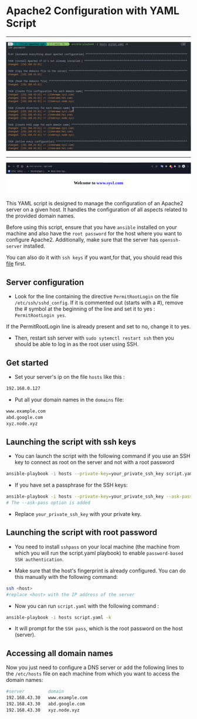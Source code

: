 # **Apache2 Configuration with YAML Script**

---

![Result](/img/result.png "result")

---

![sys1Websites](/img/sys1.png "sys1")


This YAML script is designed to manage the configuration of an Apache2 server on a given host. It handles the configuration of all aspects related to the provided domain names.

Before using this script, ensure that you have `ansible` installed on your machine and also have the `root password` for the host where you want to configure Apache2. Additionally, make sure that the server has `openssh-server` installed.

You can also do it with `ssh keys` if you want,for that, you should read this [file](./ssh_key.md) first. 

## Server configuration

- Look for the line containing the directive `PermitRootLogin` on the file `/etc/ssh/sshd_config`. If it is commented out (starts with a #), remove the # symbol at the beginning of the line and set it to yes : `PermitRootLogin yes`.

If the PermitRootLogin line is already present and set to no, change it to yes.

- Then, restart ssh server with `sudo sytemctl restart ssh` then you should be able to log in as the root user using SSH.

## Get started 

- Set your server's ip on the file `hosts` like this :

```sh
192.168.0.127
``` 
- Put all your domain names in the `domains` file:

```sh
www.example.com
abd.google.com
xyz.node.xyz
``` 

## Launching the script with ssh keys

- You can launch the script with the following command if you use an SSH key to connect as root on the server and not with a root password

```sh
ansible-playbook -i hosts --private-key=your_private_ssh_key script.yaml
```
- If you have set a passphrase for the SSH keys:

```sh
ansible-playbook -i hosts --private-key=your_private_ssh_key --ask-pass script.yaml
# The --ask-pass option is added
```

- Replace `your_private_ssh_key` with your private key.

## Launching the script with root password

- You need to install `sshpass` on your local machine (the machine from which you will run the script.yaml playbook) to enable `password-based SSH authentication`.

- Make sure that the host's fingerprint is already configured. You can do this manually with the following command:

```sh
ssh <host>
#replace <host> with the IP address of the server
```

- Now you can run `script.yaml` with the following command :

```sh
ansible-playbook -i hosts script.yaml -k
```

- It will prompt for the `SSH pass`, which is the root password on the host (server).

## Accessing all domain names

Now you just need to configure a DNS server or add the following lines to the `/etc/hosts` file on each machine from which you want to access the domain names:

```sh
#server         domain
192.168.43.30   www.example.com
192.168.43.30   abd.google.com
192.168.43.30   xyz.node.xyz
```
